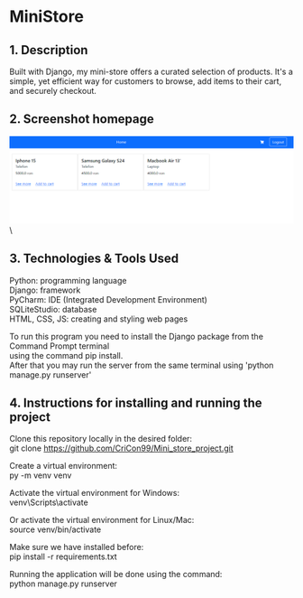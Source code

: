 # MiniStore
## 1. Description
Built with Django, my mini-store offers a curated selection of products. It's a simple, yet efficient way for customers to browse, add items to their cart, and securely checkout.
## 2. Screenshot homepage
![img.png](img.png)\
## 3. Technologies & Tools Used
Python: programming language\
Django: framework\
PyCharm: IDE (Integrated Development Environment)\
SQLiteStudio: database\
HTML, CSS, JS: creating and styling web pages

To run this program you need to install the Django package from the Command Prompt terminal\
using the command pip install.\
After that you may run the server from the same terminal using 'python manage.py runserver'


## 4. Instructions for installing and running the project

Clone this repository locally in the desired folder:\
git clone https://github.com/CriCon99/Mini_store_project.git

Create a virtual environment:\
py -m venv venv

Activate the virtual environment for Windows:\
venv\Scripts\activate

Or activate the virtual environment for Linux/Mac:\
source venv/bin/activate

Make sure we have installed before:\
pip install -r requirements.txt

Running the application will be done using the command:\
python manage.py runserver

